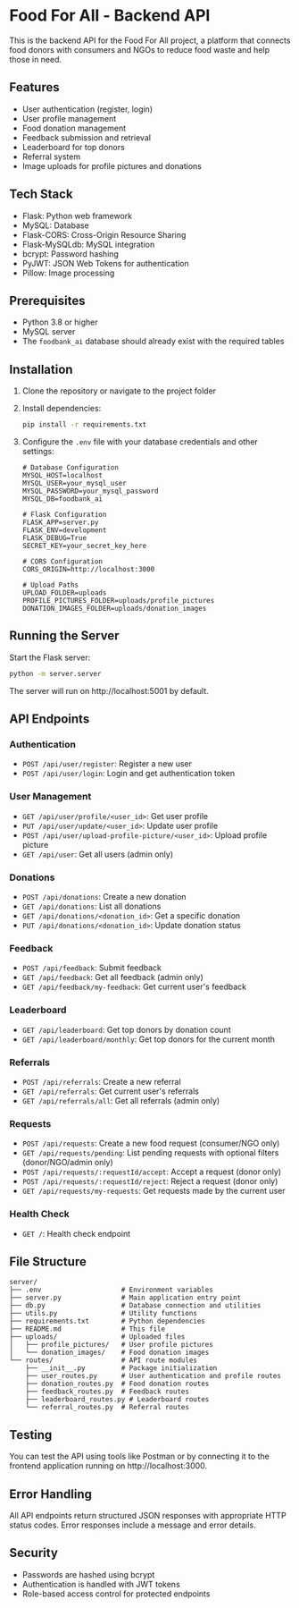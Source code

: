 # Food For All - Backend API

This is the backend API for the Food For All project, a platform that connects food donors with consumers and NGOs to reduce food waste and help those in need.

## Features

- User authentication (register, login)
- User profile management
- Food donation management
- Feedback submission and retrieval
- Leaderboard for top donors
- Referral system
- Image uploads for profile pictures and donations

## Tech Stack

- Flask: Python web framework
- MySQL: Database
- Flask-CORS: Cross-Origin Resource Sharing
- Flask-MySQLdb: MySQL integration
- bcrypt: Password hashing
- PyJWT: JSON Web Tokens for authentication
- Pillow: Image processing

## Prerequisites

- Python 3.8 or higher
- MySQL server
- The `foodbank_ai` database should already exist with the required tables

## Installation

1. Clone the repository or navigate to the project folder

2. Install dependencies:
   ```bash
   pip install -r requirements.txt
   ```

3. Configure the `.env` file with your database credentials and other settings:
   ```
   # Database Configuration
   MYSQL_HOST=localhost
   MYSQL_USER=your_mysql_user
   MYSQL_PASSWORD=your_mysql_password
   MYSQL_DB=foodbank_ai

   # Flask Configuration
   FLASK_APP=server.py
   FLASK_ENV=development
   FLASK_DEBUG=True
   SECRET_KEY=your_secret_key_here

   # CORS Configuration
   CORS_ORIGIN=http://localhost:3000

   # Upload Paths
   UPLOAD_FOLDER=uploads
   PROFILE_PICTURES_FOLDER=uploads/profile_pictures
   DONATION_IMAGES_FOLDER=uploads/donation_images
   ```

## Running the Server

Start the Flask server:

```bash
python -m server.server
```

The server will run on http://localhost:5001 by default.

## API Endpoints

### Authentication

- `POST /api/user/register`: Register a new user
- `POST /api/user/login`: Login and get authentication token

### User Management

- `GET /api/user/profile/<user_id>`: Get user profile
- `PUT /api/user/update/<user_id>`: Update user profile
- `POST /api/user/upload-profile-picture/<user_id>`: Upload profile picture
- `GET /api/user`: Get all users (admin only)

### Donations

- `POST /api/donations`: Create a new donation
- `GET /api/donations`: List all donations
- `GET /api/donations/<donation_id>`: Get a specific donation
- `PUT /api/donations/<donation_id>`: Update donation status

### Feedback

- `POST /api/feedback`: Submit feedback
- `GET /api/feedback`: Get all feedback (admin only)
- `GET /api/feedback/my-feedback`: Get current user's feedback

### Leaderboard

- `GET /api/leaderboard`: Get top donors by donation count
- `GET /api/leaderboard/monthly`: Get top donors for the current month

### Referrals

- `POST /api/referrals`: Create a new referral
- `GET /api/referrals`: Get current user's referrals
- `GET /api/referrals/all`: Get all referrals (admin only)

### Requests

- `POST /api/requests`: Create a new food request (consumer/NGO only)
- `GET /api/requests/pending`: List pending requests with optional filters (donor/NGO/admin only)
- `POST /api/requests/:requestId/accept`: Accept a request (donor only)
- `POST /api/requests/:requestId/reject`: Reject a request (donor only)
- `GET /api/requests/my-requests`: Get requests made by the current user

### Health Check

- `GET /`: Health check endpoint

## File Structure

```
server/
├── .env                    # Environment variables
├── server.py               # Main application entry point
├── db.py                   # Database connection and utilities
├── utils.py                # Utility functions
├── requirements.txt        # Python dependencies
├── README.md               # This file
├── uploads/                # Uploaded files
│   ├── profile_pictures/   # User profile pictures
│   └── donation_images/    # Food donation images
└── routes/                 # API route modules
    ├── __init__.py         # Package initialization
    ├── user_routes.py      # User authentication and profile routes
    ├── donation_routes.py  # Food donation routes
    ├── feedback_routes.py  # Feedback routes
    ├── leaderboard_routes.py # Leaderboard routes
    └── referral_routes.py  # Referral routes
```

## Testing

You can test the API using tools like Postman or by connecting it to the frontend application running on http://localhost:3000.

## Error Handling

All API endpoints return structured JSON responses with appropriate HTTP status codes. Error responses include a message and error details.

## Security

- Passwords are hashed using bcrypt
- Authentication is handled with JWT tokens
- Role-based access control for protected endpoints